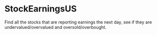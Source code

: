 # StockEarningsUS
Find all the stocks that are reporting earnings the next day, see if they are undervalued/overvalued and oversold/overbought.
